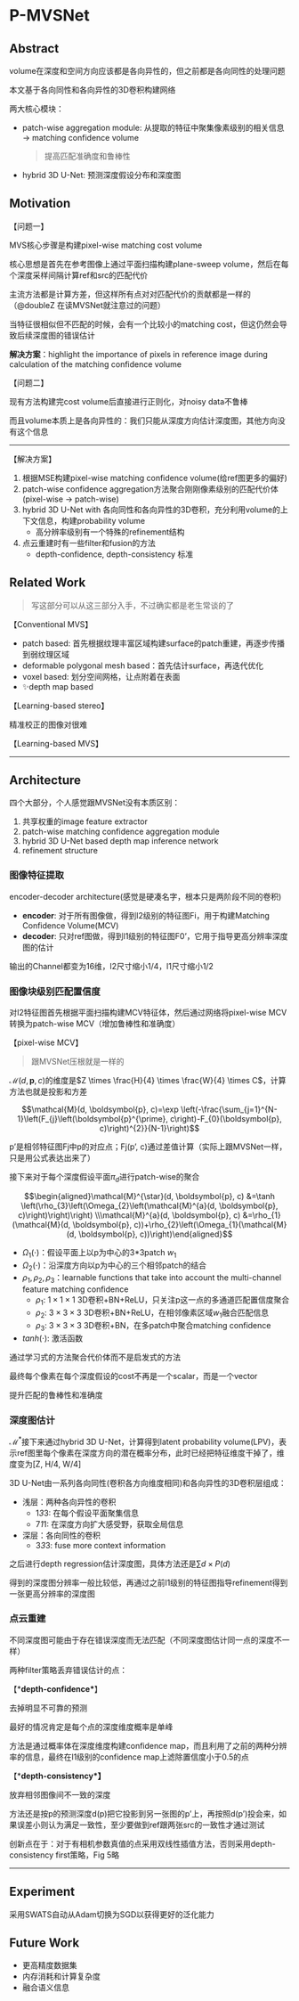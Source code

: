 # P-MVSNet

## Abstract

volume在深度和空间方向应该都是各向异性的，但之前都是各向同性的处理问题

本文基于各向同性和各向异性的3D卷积构建网络

两大核心模块：

- patch-wise aggregation module: 从提取的特征中聚集像素级别的相关信息 → matching confidence volume

  > 提高匹配准确度和鲁棒性

- hybrid 3D U-Net: 预测深度假设分布和深度图

## Motivation

【问题一】

MVS核心步骤是构建pixel-wise matching cost volume

核心思想是首先在参考图像上通过平面扫描构建plane-sweep volume，然后在每个深度采样间隔计算ref和src的匹配代价

主流方法都是计算方差，但这样所有点对对匹配代价的贡献都是一样的（@doubleZ 在读MVSNet就注意过的问题）

当特征很相似但不匹配的时候，会有一个比较小的matching cost，但这仍然会导致后续深度图的错误估计

**解决方案**：highlight the importance of pixels in reference image during calculation of the matching confidence volume

【问题二】

现有方法构建完cost volume后直接进行正则化，对noisy data不鲁棒

而且volume本质上是各向异性的：我们只能从深度方向估计深度图，其他方向没有这个信息

------

【解决方案】

1. 根据MSE构建pixel-wise matching confidence volume(给ref图更多的偏好)
2. patch-wise confidence aggregation方法聚合刚刚像素级别的匹配代价体(pixel-wise → patch-wise)
3. hybrid 3D U-Net with 各向同性和各向异性的3D卷积，充分利用volume的上下文信息，构建probability volume
   - 高分辨率级别有一个特殊的refinement结构
4. 点云重建时有一些filter和fusion的方法
   - depth-confidence, depth-consistency 标准

## Related Work

> 写这部分可以从这三部分入手，不过确实都是老生常谈的了

【Conventional MVS】

- patch based: 首先根据纹理丰富区域构建surface的patch重建，再逐步传播到弱纹理区域
- deformable polygonal mesh based：首先估计surface，再迭代优化
- voxel based: 划分空间网格，让点附着在表面
- ✨depth map based

【Learning-based stereo】

精准校正的图像对很难

【Learning-based MVS】

------

## Architecture

四个大部分，个人感觉跟MVSNet没有本质区别：

1. 共享权重的image feature extractor
2. patch-wise matching confidence aggregation module
3. hybrid 3D U-Net based depth map inference network
4. refinement structure

### 图像特征提取

encoder-decoder architecture(感觉是硬凑名字，根本只是两阶段不同的卷积)

- **encoder**: 对于所有图像做，得到l2级别的特征图Fi，用于构建Matching Confidence Volume(MCV)
- **decoder**: 只对ref图做，得到l1级别的特征图F0’，它用于指导更高分辨率深度图的估计

输出的Channel都变为16维，l2尺寸缩小1/4，l1尺寸缩小1/2

### 图像块级别匹配置信度

对l2特征图首先根据平面扫描构建MCV特征体，然后通过网络将pixel-wise MCV转换为patch-wise MCV（增加鲁棒性和准确度）

【pixel-wise MCV】

> 跟MVSNet压根就是一样的

$\mathcal{M}(d, \boldsymbol{p}, c)$的维度是$Z \times \frac{H}{4} \times \frac{W}{4} \times C$，计算方法也就是投影和方差

$$\mathcal{M}(d, \boldsymbol{p}, c)=\exp \left(-\frac{\sum_{j=1}^{N-1}\left(F_{j}\left(\boldsymbol{p}^{\prime}, c\right)-F_{0}(\boldsymbol{p}, c)\right)^{2}}{N-1}\right)$$

p’是相邻特征图Fj中p的对应点；Fj(p’, c)通过差值计算（实际上跟MVSNet一样，只是用公式表达出来了）

接下来对于每个深度假设平面$\pi_d$进行patch-wise的聚合

$$\begin{aligned}\mathcal{M}^{\star}(d, \boldsymbol{p}, c) &=\tanh \left(\rho_{3}\left(\Omega_{2}\left(\mathcal{M}^{a}(d, \boldsymbol{p}, c)\right)\right)\right) \\\mathcal{M}^{a}(d, \boldsymbol{p}, c) &=\rho_{1}(\mathcal{M}(d, \boldsymbol{p}, c))+\rho_{2}\left(\Omega_{1}(\mathcal{M}(d, \boldsymbol{p}, c))\right)\end{aligned}$$

- $\Omega_1(\cdot)$：假设平面上以p为中心的3*3patch $w_1$
- $\Omega_2(\cdot)$：沿深度方向以p为中心的三个相邻patch的结合
- $\rho_1, \rho_2, \rho_3$：learnable functions that take into account the multi-channel feature matching confidence
  - $\rho_1$: $1\times1\times1$ 3D卷积+BN+ReLU，只关注p这一点的多通道匹配置信度聚合
  - $\rho_2$: $3\times3\times3$ 3D卷积+BN+ReLU，在相邻像素区域$w_1$融合匹配信息
  - $\rho_3$: $3\times3\times3$ 3D卷积+BN，在多patch中聚合matching confidence
- $tanh(\cdot)$: 激活函数

通过学习式的方法聚合代价体而不是启发式的方法

最终每个像素在每个深度假设的cost不再是一个scalar，而是一个vector

提升匹配的鲁棒性和准确度

### 深度图估计

$\mathcal{M^*}$接下来通过hybrid 3D U-Net，计算得到latent probability volume(LPV)，表示ref图里每个像素在深度方向的潜在概率分布，此时已经把特征维度干掉了，维度变为[Z, H/4, W/4]

3D U-Net由一系列各向同性(卷积各方向维度相同)和各向异性的3D卷积层组成：

- 浅层：两种各向异性的卷积
  - 1*3*3: 在每个假设平面聚集信息
  - 7*1*1: 在深度方向扩大感受野，获取全局信息
- 深层：各向同性的卷积
  - 3*3*3: fuse more context information

之后进行depth regression估计深度图，具体方法还是$\sum d \times P(d)$

得到的深度图分辨率一般比较低，再通过之前l1级别的特征图指导refinement得到一张更高分辨率的深度图

### 点云重建

不同深度图可能由于存在错误深度而无法匹配（不同深度图估计同一点的深度不一样）

两种filter策略丢弃错误估计的点：

【***depth-confidence\***】

去掉明显不可靠的预测

最好的情况肯定是每个点的深度维度概率是单峰

方法是通过概率体在深度维度构建confidence map，而且利用了之前的两种分辨率的信息，最终在l1级别的confidence map上滤除置信度小于0.5的点

【***depth-consistency\*】**

放弃相邻图像间不一致的深度

方法还是按p的预测深度d(p)把它投影到另一张图的p’上，再按照d(p’)投会来，如果误差小则认为满足一致性，至少要做到ref跟两张src的一致性才通过测试

创新点在于：对于有相机参数真值的点采用双线性插值方法，否则采用depth-consistency first策略，Fig 5略

------

## Experiment

采用SWATS自动从Adam切换为SGD以获得更好的泛化能力

## Future Work

- 更高精度数据集
- 内存消耗和计算复杂度
- 融合语义信息